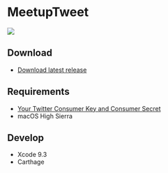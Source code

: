 # MeetupTweet

<img src="README_resources/tweet.gif">

## Download

- [Download latest release](https://github.com/yimajo/MeetupTweet/releases)

## Requirements

- [Your Twitter Consumer Key and Consumer Secret](https://apps.twitter.com/)
- macOS High Sierra

## Develop

- Xcode 9.3
- Carthage

